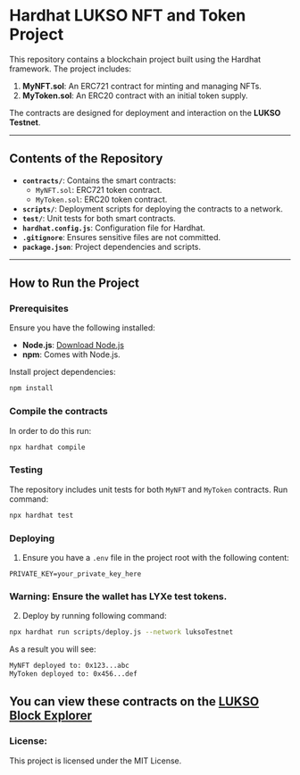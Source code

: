 # Hardhat LUKSO NFT and Token Project

This repository contains a blockchain project built using the Hardhat framework. The project includes:
1. **MyNFT.sol**: An ERC721 contract for minting and managing NFTs.
2. **MyToken.sol**: An ERC20 contract with an initial token supply.

The contracts are designed for deployment and interaction on the **LUKSO Testnet**.

---

## **Contents of the Repository**
- **`contracts/`**: Contains the smart contracts:
  - `MyNFT.sol`: ERC721 token contract.
  - `MyToken.sol`: ERC20 token contract.
- **`scripts/`**: Deployment scripts for deploying the contracts to a network.
- **`test/`**: Unit tests for both smart contracts.
- **`hardhat.config.js`**: Configuration file for Hardhat.
- **`.gitignore`**: Ensures sensitive files are not committed.
- **`package.json`**: Project dependencies and scripts.
---

## **How to Run the Project**

### **Prerequisites**
Ensure you have the following installed:
- **Node.js**: [Download Node.js](https://nodejs.org/)
- **npm**: Comes with Node.js.

Install project dependencies:
```bash
npm install
```
### **Compile the contracts**
In order to do this run:
```bash
npx hardhat compile
```
### **Testing**
The repository includes unit tests for both `MyNFT` and `MyToken` contracts.
Run command:
```bash
npx hardhat test
```
### **Deploying**
1. Ensure you have a `.env` file in the project root with the following content:
```plaintext
PRIVATE_KEY=your_private_key_here
```
### **Warning:**  **Ensure the wallet has LYXe test tokens.**
2. Deploy by running following command:
```bash
npx hardhat run scripts/deploy.js --network luksoTestnet
```
As a result you will see:
```bash
MyNFT deployed to: 0x123...abc
MyToken deployed to: 0x456...def
```
You can view these contracts on the [LUKSO Block Explorer](https://explorer.execution.testnet.lukso.network/)
--
### **License:**
This project is licensed under the MIT License.


